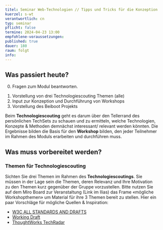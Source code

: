```yaml
---
titel: Seminar Web-Technologien // Tipps und Tricks für die Konzeption und Durchführung von Workshops
kuerzel: s-wt
verantwortlich: cn
typ: seminar
pflicht: false
termine: 2024-04-23 13:00
empfohlene-voraussetzungen: 
published: true
dauer: 180
raum: folgt
info: 
---
```


## Was passiert heute?
0. Fragen zum Modul beantworten.
<!--1. Vorstellung von drei eigenen Web-Dev Projekten (wer noch nicht vorgestellt hat, z.B. Herr Deimel, Frau Bertels)-->
<!-- 2. Zusammenfassung der wesentlichen Outcomes aus den Modulen Web-Architekturen und «Sicherheit, Privatsphäre und Vertrauen» (Teilnehmer) -->
1. Vorstellung von drei Technologiescouting Themen (alle)
2. Input zur Konzeption und Durchführung von Workshops
3. Vorstellung des Beiboot Projekts
<!--2. Vorstellung der Ergebnisse aus Projekt 1 (Projektverantwortliche)-->



<!--4. Codereview des erarbeiteten Beiboot Projekts (alle, jeweils 3-5 Min) -->

Beim **Technologiescouting** geht es darum über den Tellerrand des persönlichen TechSets zu schauen und zu ermitteln, welche Technologien, Konzepte & Methoden demnächst interessant/ relevant werden könnten. Die Ergebnisse bilden die Basis für den **Workshop** bilden, den jeder Teilnehmer im Rahmen des Moduls erarbeiten und durchführen muss.

## Was muss vorbereitet werden?

<!-- ### Beiboot Projekt
Hier das Classrooom Assignment des [«Beiboot» Projekts](https://classroom.github.com/a/dZI7lhjO) und das zugehörige [Issue #1](https://github.com/mi-classroom/mi-master-wt-beiboot-2021/issues/1). Bitte alle relevanten Entscheidungen mit Hilfe des [Architecture decision record (ADR)](https://github.com/joelparkerhenderson/architecture_decision_record) dokumentieren. -->

### Themen für Technologiescouting
Sichten Sie drei Themen im Rahmen des **Technologiescoutings**. Sie müssen in der Lage sein die Themen, deren Relevanz und Ihre Motivation zu den Themen kurz gegenüber der Gruppe vorzustellen. Bitte nutzen Sie auf dem Miro Board zur Veranstaltung (Link im Ilias) das Frame «mögliche Workshopthemen» um Material für ihre 3 Themen bereit zu stellen. Hier ein paar Vorschläge für mögliche Quellen & Inspiration:
- [W3C ALL STANDARDS AND DRAFTS](https://www.w3.org/TR/)
- [Working Draft](http://workingdraft.de/)
- [ThoughtWorks TechRadar](https://www.thoughtworks.com/de/radar)

<!--
## Kleine Sprintaufgabe
Finden Sie mit dem Team Ihres Breakout Rooms eine (zeitgemäße) Website, die bei der Analyse der Startseite via [Google LightHouse](https://developers.google.com/web/tools/lighthouse) mit max. 70 Punkte pro Kriterium abschneidet. Analysieren Sie die Vorschläge für Performance und Best-Practices und erläutern Sie, was zu deren Optimierung zu tun ist.-->

<!-- wget -E -H -k -p https://google.com-->
